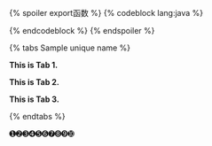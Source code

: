 {% spoiler export函数 %}
{% codeblock lang:java %}


{% endcodeblock %}
{% endspoiler %}




{% tabs Sample unique name %}
<!-- tab Motan Server端 -->
**This is Tab 1.**
<!-- endtab -->
<!-- tab Motan Client端 -->
**This is Tab 2.**
<!-- endtab -->
<!-- tab 接口定义 -->
**This is Tab 3.**
<!-- endtab -->
{% endtabs %}


➊➋➌➍➎➏➐➑➒➓